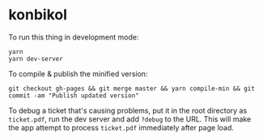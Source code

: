 # konbikol

To run this thing in development mode:

```
yarn
yarn dev-server
```

To compile & publish the minified version:

```
git checkout gh-pages && git merge master && yarn compile-min && git commit -am "Publish updated version"
```

To debug a ticket that's causing problems, put it in the root directory as `ticket.pdf`, run the dev
server and add `?debug` to the URL. This will make the app attempt to process `ticket.pdf`
immediately after page load.
